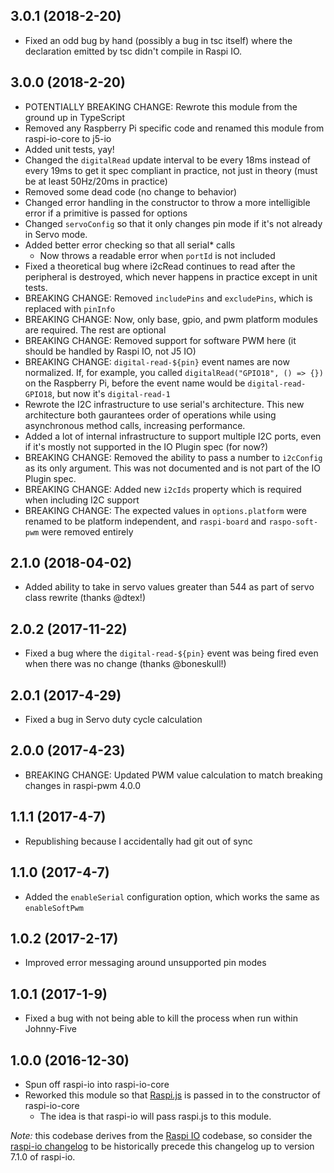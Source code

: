 ## 3.0.1 (2018-2-20)

- Fixed an odd bug by hand (possibly a bug in tsc itself) where the declaration emitted by tsc didn't compile in Raspi IO.

## 3.0.0 (2018-2-20)

- POTENTIALLY BREAKING CHANGE: Rewrote this module from the ground up in TypeScript
- Removed any Raspberry Pi specific code and renamed this module from raspi-io-core to j5-io
- Added unit tests, yay!
- Changed the `digitalRead` update interval to be every 18ms instead of every 19ms to get it spec compliant in practice, not just in theory (must be at least 50Hz/20ms in practice)
- Removed some dead code (no change to behavior)
- Changed error handling in the constructor to throw a more intelligible error if a primitive is passed for options
- Changed `servoConfig` so that it only changes pin mode if it's not already in Servo mode.
- Added better error checking so that all serial* calls
    - Now throws a readable error when `portId` is not included
- Fixed a theoretical bug where i2cRead continues to read after the peripheral is destroyed, which never happens in practice except in unit tests.
- BREAKING CHANGE: Removed `includePins` and `excludePins`, which is replaced with `pinInfo`
- BREAKING CHANGE: Now, only base, gpio, and pwm platform modules are required. The rest are optional
- BREAKING CHANGE: Removed support for software PWM here (it should be handled by Raspi IO, not J5 IO)
- BREAKING CHANGE: `digital-read-${pin}` event names are now normalized. If, for example, you called `digitalRead("GPIO18", () => {})` on the Raspberry Pi, before the event name would be `digital-read-GPIO18`, but now it's `digital-read-1`
- Rewrote the I2C infrastructure to use serial's architecture. This new architecture both gaurantees order of operations while using asynchronous method calls, increasing performance.
- Added a lot of internal infrastructure to support multiple I2C ports, even if it's mostly not supported in the IO Plugin spec (for now?)
- BREAKING CHANGE: Removed the ability to pass a number to `i2cConfig` as its only argument. This was not documented and is not part of the IO Plugin spec.
- BREAKING CHANGE: Added new `i2cIds` property which is required when including I2C support
- BREAKING CHANGE: The expected values in `options.platform` were renamed to be platform independent, and `raspi-board` and `raspo-soft-pwm` were removed entirely

## 2.1.0 (2018-04-02)

- Added ability to take in servo values greater than 544 as part of servo class rewrite (thanks @dtex!)

## 2.0.2 (2017-11-22)

- Fixed a bug where the `digital-read-${pin}` event was being fired even when there was no change (thanks @boneskull!)

## 2.0.1 (2017-4-29)

- Fixed a bug in Servo duty cycle calculation

## 2.0.0 (2017-4-23)

- BREAKING CHANGE: Updated PWM value calculation to match breaking changes in raspi-pwm 4.0.0

## 1.1.1 (2017-4-7)

- Republishing because I accidentally had git out of sync

## 1.1.0 (2017-4-7)

- Added the `enableSerial` configuration option, which works the same as `enableSoftPwm`

## 1.0.2 (2017-2-17)

- Improved error messaging around unsupported pin modes

## 1.0.1 (2017-1-9)

- Fixed a bug with not being able to kill the process when run within Johnny-Five

## 1.0.0 (2016-12-30)

- Spun off raspi-io into raspi-io-core
- Reworked this module so that [Raspi.js](https://github.com/nebrius/raspi) is passed in to the constructor of raspi-io-core
  - The idea is that raspi-io will pass raspi.js to this module.

_Note:_ this codebase derives from the [Raspi IO](https://github.com/nebrius/raspi-io) codebase, so consider the [raspi-io changelog](https://github.com/nebrius/raspi-io/blob/master/CHANGELOG.md) to be historically precede this changelog up to version 7.1.0 of raspi-io.

